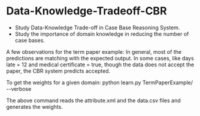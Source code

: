 # Data-Knowledge-Tradeoff-CBR
* Study Data-Knowledge Trade-off in Case Base Reasoning System. 
* Study the importance of domain knowledge in reducing the number of case bases.


A few observations for the term paper example:
In general, most of the predictions are matching with the expected output. In some cases, like days late = 12 and medical certificate = true, though the data does not accept the paper, the CBR system predicts accepted. 

To get the weights for a given domain:
	python learn.py TermPaperExample/ --verbose

The above command reads the attribute.xml and the data.csv files and generates the weights.
